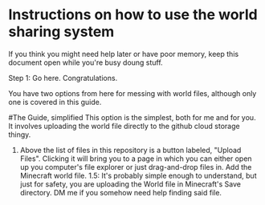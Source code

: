 # Instructions on how to use the world sharing system
If you think you might need help later or have poor memory, keep this document open while you're busy doung stuff.

Step 1: Go here. Congratulations.

You have two options from here for messing with world files, although only one is covered in this guide.


#The Guide, simplified
This option is the simplest, both for me and for you. It involves uploading the world file directly to the github cloud storage thingy.

1. Above the list of files in this repository is a button labeled, "Upload Files". Clicking it will bring you to a page in which you can either open up you computer's file explorer or just drag-and-drop files in. Add the Minecraft world file.
1.5: It's probably simple enough to understand, but just for safety, you are uploading the World file in Minecraft's Save directory. DM me if you somehow need help finding said file.
